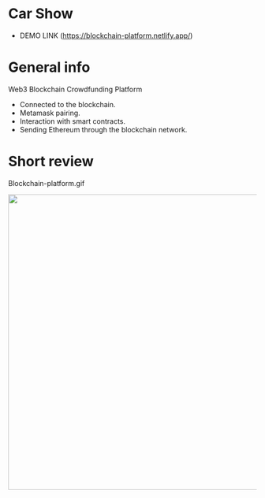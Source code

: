 # Car Show

- DEMO LINK (https://blockchain-platform.netlify.app/)

# General info

Web3 Blockchain Crowdfunding Platform

- Connected to the blockchain.
- Metamask pairing.
- Interaction with smart contracts.
- Sending Ethereum through the blockchain network.

# Short review

Blockchain-platform.gif

<div style="display: flex;">
  <img src="https://github.com/mo-beridze/Blockchain-platform/blob/main/src/assets/Blockchain-platform.gif" width="600">
</div>
